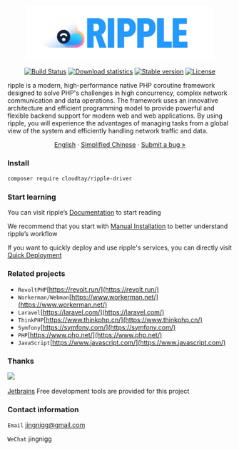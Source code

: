 <p align="center">
<img src="https://raw.githubusercontent.com/cloudtay/ripple/refs/heads/main/assets/images/logo.png" width="420" alt="Logo">
</p>
<p align="center">
<a href="#"><img src="https://img.shields.io/badge/PHP-%3E%3D%208.3-blue" alt="Build Status"></a>
<a href="https://packagist.org/packages/cloudtay/ripple"><img src="https://img.shields.io/packagist/dt/cloudtay/ripple " alt="Download statistics"></a>
<a href="https://packagist.org/packages/cloudtay/ripple"><img src="https://img.shields.io/packagist/v/cloudtay/ripple " alt="Stable version"></a>
<a href="https://packagist.org/packages/cloudtay/ripple"><img src="https://img.shields.io/packagist/l/cloudtay/ripple " alt="License"></a>
</p>
<p>
ripple is a modern, high-performance native PHP coroutine framework designed to solve PHP's challenges in high concurrency, complex network communication and data operations.
The framework uses an innovative architecture and efficient programming model to provide powerful and flexible backend support for modern web and web applications.
By using ripple, you will experience the advantages of managing tasks from a global view of the system and efficiently handling network traffic and data. </p>
<p align="center">
    <a href="https://github.com/cloudtay/ripple/blob/main/README.en.md">English</a>
    ·
    <a href="https://github.com/cloudtay/ripple/blob/main/README.md">Simplified Chinese</a>
    ·
    <a href="https://github.com/cloudtay/ripple/issues">Submit a bug »</a>
</p>

### Install

````bash
composer require cloudtay/ripple-driver
````

### Start learning

You can visit ripple’s [Documentation](https://ripple.cloudtay.com/) to start reading

We recommend that you start with [Manual Installation](https://ripple.cloudtay.com/docs/install/professional) to
better understand ripple’s workflow

If you want to quickly deploy and use ripple's services, you can directly
visit [Quick Deployment](https://ripple.cloudtay.com/docs/install/server)

### Related projects

- `RevoltPHP`[https://revolt.run/](https://revolt.run/)
- `Workerman/Webman`[https://www.workerman.net/](https://www.workerman.net/)
- `Laravel`[https://laravel.com/](https://laravel.com/)
- `ThinkPHP`[https://www.thinkphp.cn/](https://www.thinkphp.cn/)
- `Symfony`[https://symfony.com/](https://symfony.com/)
- `PHP`[https://www.php.net/](https://www.php.net/)
- `JavaScript`[https://www.javascript.com/](https://www.javascript.com/)

### Thanks

<a href="https://www.jetbrains.com/?from=ripple" target="__blank">
    <img src="https://www.jetbrains.com/company/brand/img/jetbrains_logo.png" width="200">
</a>

[Jetbrains](https://www.jetbrains.com/?from=ripple) Free development tools are provided for this project

### Contact information

`Email` jingnigg@gmail.com

`WeChat` jingnigg
